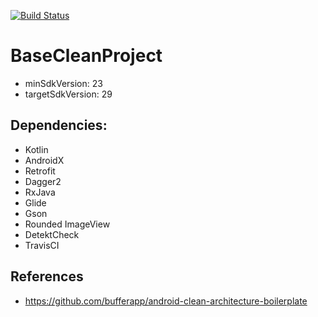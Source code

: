 [![Build Status](https://travis-ci.com/gabriellferreira/BaseCleanProject.svg?branch=master)](https://travis-ci.com/gabriellferreira/BaseCleanProject)

# BaseCleanProject

* minSdkVersion: 23
* targetSdkVersion: 29

## Dependencies:
* Kotlin
* AndroidX
* Retrofit
* Dagger2
* RxJava
* Glide
* Gson
* Rounded ImageView
* DetektCheck
* TravisCI

## References
* https://github.com/bufferapp/android-clean-architecture-boilerplate
